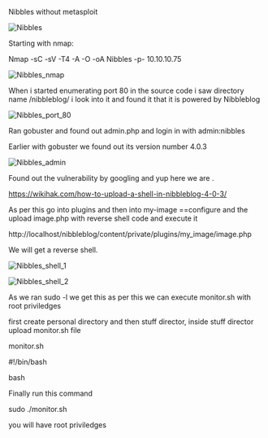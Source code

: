 Nibbles without metasploit

![Nibbles](https://user-images.githubusercontent.com/55708909/91443972-b69f0c00-e891-11ea-8542-ce1344adf0b9.png)


Starting with nmap:

Nmap -sC -sV -T4 -A -O -oA Nibbles -p- 10.10.10.75

![Nibbles_nmap](https://user-images.githubusercontent.com/55708909/91444243-172e4900-e892-11ea-9202-c1ea07dc12b4.png)

When i started enumerating port 80 in the source code i saw directory name /nibbleblog/ i look into it and found it that it is 
powered by Nibbleblog

![Nibbles_port_80](https://user-images.githubusercontent.com/55708909/91444616-a20f4380-e892-11ea-9400-25fc8c94d3cd.png)
 
Ran gobuster and found out admin.php and login in with admin:nibbles

Earlier with gobuster we found out its version number 4.0.3

![Nibbles_admin](https://user-images.githubusercontent.com/55708909/91445499-d1728000-e893-11ea-9959-9897dfeea027.png)


Found out the vulnerability by googling and yup here we are .

https://wikihak.com/how-to-upload-a-shell-in-nibbleblog-4-0-3/

As per this go into plugins and then into my-image ==configure and the upload image.php with reverse shell code and execute it

http://localhost/nibbleblog/content/private/plugins/my_image/image.php  

We will get a reverse shell.

![Nibbles_shell_1](https://user-images.githubusercontent.com/55708909/91446342-f9aeae80-e894-11ea-86fa-8c7b7c861164.png)

![Nibbles_shell_2](https://user-images.githubusercontent.com/55708909/91446334-f7e4eb00-e894-11ea-83e1-679d441e0b66.png)

As we ran sudo -l we get this as per this we can execute monitor.sh with root priviledges

first create personal directory and then stuff director, inside stuff director upload monitor.sh file 

monitor.sh

#!/bin/bash

bash

Finally run this command

sudo ./monitor.sh

you will have root priviledges









